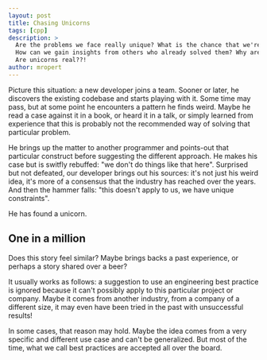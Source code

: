 ```yaml
---
layout: post
title: Chasing Unicorns
tags: [cpp]
description: >
  Are the problems we face really unique? What is the chance that we're the first to encounter them?
  How can we gain insights from others who already solved them? Why aren't we?
  Are unicorns real??!
author: mropert
---
```


Picture this situation: a new developer joins a team. Sooner or later, he discovers the existing codebase and starts
playing with it. Some time may pass, but at some point he encounters a pattern he finds weird.
Maybe he read a case against it in a book, or heard it in a talk, or simply learned from experience that this is probably
not the recommended way of solving that particular problem.

He brings up the matter to another programmer and points-out that particular construct before suggesting
the different approach. He makes his case but is switfly rebuffed: "we don't do things like that here".
Surprised but not defeated, our developer brings out his sources: it's not just his weird idea, it's
more of a consensus that the industry has reached over the years. And then the hammer falls:
"this doesn't apply to us, we have unique constraints".

He has found a unicorn.

## One in a million

Does this story feel similar? Maybe brings backs a past experience, or perhaps a story shared over a beer?

It usually works as follows: a suggestion to use an engineering best practice is ignored because it can't
possibly apply to this particular project or company. Maybe it comes from another industry, from a company
of a different size, it may even have been tried in the past with unsuccessful results!

In some cases, that reason may hold. Maybe the idea comes from a very specific and different use case and
can't be generalized. But most of the time, what we call best practices are accepted all over
the board.

What are the chances that a given project is, in fact, a pioneer on the domain and has indeed a use case
that reveals a pitfall in an accepted practice? There is certainly a possibility, but one must ask himself
if it really is the one that defies statistics because most of the time, it won't be.

## Take the Unicorn Test

Reading this article, my readers may already have some concrete examples in mind that would be related
to the point I'm making here.

Let's start with one of the most obvious: testing. I believe that today everybody knows that testing is good,
usually the more the better, and done at the lowest possible level. This is not a new idea, in fact
as Kevlin Henney [pointed out at ACCU 2018](https://www.youtube.com/watch?v=mrY6xrWp3Gs), you could
find references to the idea of Test Driven Development in the 1970s. Yet it is not that hard today, more
than 40 years later, to find projects without any unit tests at all.

Another well-known practice is to stay away from `goto` instructions. As Kevlin also pointed out in his
talk, the recommendation came from [Dijkstra himself, in 1968](https://dl.acm.org/citation.cfm?doid=362929.362947).
A 50 years old best practice that still managed to be ignored and produced a 
[critical vulnerability in iOS in 2014](https://nakedsecurity.sophos.com/2014/02/24/anatomy-of-a-goto-fail-apples-ssl-bug-explained-plus-an-unofficial-patch/)!

Even more concerning, in my opinion, is the fact that while looking for references to the bug I could find recent articles
defending the use of `goto`, stating that the problem was somewhere else. A
[2015 paper](https://peerj.com/preprints/826v1/) even analyzed Github projects
and concluded that "developers limit themselves to using goto appropriately in most cases".
Fortunately the C++ Core Guidelines still stand by Dijkstra stating "ES.76: Avoid `goto`".

## Most common C++ unicorns

(This section will delve into C++ specific practices, if you, dear reader, isn't interested in C++, first I'd like to
thank you for reading my blog anyway, that must be a difficult experience, and second, suggest you to skip to the next one)

As I mentioned in the previous paragraph, the [C++ Core Guidelines](https://isocpp.github.io/CppCoreGuidelines/CppCoreGuidelines)
are a formidable source of best practices in C++ today. They may not the best way to learn (books, talks, articles and conferences
are a better vehicle for that), but when in doubt, it's a pretty solid go-to reference (pun intended).

To help my readers figure out if they may be working on an unicorn C++ project, I'll list a few best practices that
I found or heard to be discouraged in some places:

* Using the STL. That may look obvious, but some still don't trust it today. This may come from previous bad experiences
  (some implementations were indeed buggy in the 90s/2000s), a policy against templates (see next item) or simply a case
  of NIH ([Not Invented Here](https://en.wikipedia.org/wiki/Not_invented_here)). Whatever the reason, the fact remains
  that the STL today is a well designed library provided with every compiler on every platform. Yes, some bits have their shortcomings
  (iostreams, futures...), and some containers could be better optimized if some constraints from the standard were
  to be relaxed (`std::unordered_map` for example), but in which case there's probably a replacement or a more specialized
  alternative in discussion somewhere. And if not, it's probably a prime subject for a new paper. You may use alternatives
  to some parts of the STL if you know what you're doing, but not using it at all makes little sense.

* Using templates. Once upon a time, compilers were having a hard time with two-phase name lookup, or SFINAE, or inlining.
  I had to deal with a linker that did not eliminate duplicate instantiations of `std::string` across translation units,
  leading to ridiculous binary sizes.
  But that time is beyond us. Today GCC, Clang and MSVC will do wonders, allowing us to write generic containers and algorithms
  that can be optimized better than assembly code written by humans.

* Using [RAII](https://en.wikipedia.org/wiki/Resource_acquisition_is_initialization). The idea is more 30 year old now.
  This is the reason why C++ doesn't need `goto`, or manual use of `new` and `delete`. This is why we should use smart pointers.
  This is how we can have extremely performant native code without resource leaks or garbage collection.
  Scope-based management of resources is in my opinion one of the "killer" features of C++ that most languages lack.

* Avoiding raw loops. C++ algorithms are fast, have names that express intent, and will ensure that cases with only 0 or 1 elements
  in a collection still work. If you don't know what `std::rotate()` does by heart, you probably haven't watched
  [my favourite talk of all time](https://www.youtube.com/watch?v=IzNtM038JuI) by Sean Parent. It even contains a short
  story about how he was told that "we don't use `std::rotate()` here`" and what impacts it had on the product.

* Prefering values over pointers. Pointers are useful, but their semantics are weird. They can be null, copying them doesn't
  really copy anything, pointer data members don't enforce `const` correctness the same way as values, and at some point
  they may refer to freed memory. Pointers to arrays are even worse as they don't carry information about boundaries.
  Herb Sutter made a good case against storing pointers in his [CppCon 2015 keynote](https://www.youtube.com/watch?v=hEx5DNLWGgA).

* Using `auto`. Try a little contest with your compiler: pick any number of C++ expressions and try to find out their type.
  Guess which one will be 100% correct and which one will miss a few corner cases. Spoiler warning: the compiler wins.
  In fact, Bjarne himself wanted a similar mechanism in the early stages of the design of C++. In C (up until C99) you could declare a variable
  without a type and it would default to `int`. C++ wanted to change that to whatever is the type of the right-hand side expression
  but couldn't because of backward compatibility. In 2011 we finally got `auto`, the magical identifier that is always of the right
  type and raises an error if not initialized at declaration. Yes it doesn't implicitly propagate `const`, `&` and `&&`, and for a
  good reason: you want those intents to be explicitly expressed. 
  Again, [Herb's argument](https://herbsutter.com/2013/08/12/gotw-94-solution-aaa-style-almost-always-auto/) in its favor is 5 years old now.

* Prefering C++ abstractions over C (or assembly). A generalization of some of the previous tropes cited before, some projects
  may still argue that C is simpler and closer to the metal than C++, hence better or faster. GCC's own developers had to fight
  for [the right to use C++ over C](https://lwn.net/Articles/542457/). One the reason LLVM/Clang exists today is because GCC's C
  codeline was impossible to work with at the time. For those still worried that higher level abstractions mean lower performance,
  I'd recommend Jason Turner's [CppCon 2016 keynote](https://www.youtube.com/watch?v=zBkNBP00wJE) and Matt Godbolt's
  [CppCon 2017 keynote](https://www.youtube.com/watch?v=bSkpMdDe4g4).

## If you're arguing, you're loosing

The reason I wrote this article is mostly to help my readers recognize that they might be working on a unicorn project.
One of the big thing I get from conferences is the realization that my problems are in fact, not unique at all and
shared by other people who may have solved them, or may be stuck by the same dogmas I've been facing.
I do believe that the simple fact that you can find someone else from the profession with the same issue
helps dispelling the unicorn's myth.

Still knowing you're facing a unicorn is only half the battle, you then probably want to slay the beast.
I found that most of those antipatterns are linked to the project's (or company's) culture and are not easy to change.
Academic research has found that humans usually have a strong bias against ideas from the "outside".

I've linked some good papers and talks defending those practices and their history in this article, and you can certainly find a hundred more
freely on the internet. On a more generic topic, Dan Saks made a [brillant keynote at CppCon 2016](https://www.youtube.com/watch?v=D7Sd8A6_fYU)
about changing people's mind on a given practice. I fear that trying to summarize it here will not do it justice,
so I strongly suggest my readers to go and watch it.

In conclusion, this time again I encourage my readers to go to conferences and meetups, talk to their peers, watch more talks and read
more articles. For every problem you face, chances are someone else has already faced it and the profession has found a good
solution to it. Remember: unicorns aren't real, like most mythical creatures, they're cool because they can't exist.
